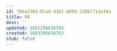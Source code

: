 ```yaml
---
id: 78ba2363-01ad-43b2-8056-228b7713efda
title: 08
desc: ''
updated: 1603296636763
created: 1603296636763
stub: false
---
```


